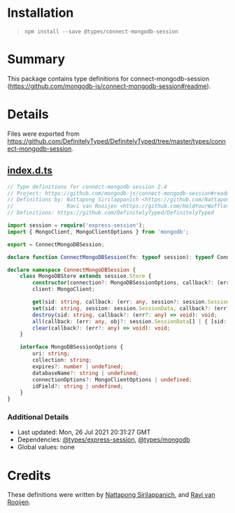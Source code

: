 # Installation
> `npm install --save @types/connect-mongodb-session`

# Summary
This package contains type definitions for connect-mongodb-session (https://github.com/mongodb-js/connect-mongodb-session#readme).

# Details
Files were exported from https://github.com/DefinitelyTyped/DefinitelyTyped/tree/master/types/connect-mongodb-session.
## [index.d.ts](https://github.com/DefinitelyTyped/DefinitelyTyped/tree/master/types/connect-mongodb-session/index.d.ts)
````ts
// Type definitions for connect-mongodb-session 2.4
// Project: https://github.com/mongodb-js/connect-mongodb-session#readme
// Definitions by: Nattapong Sirilappanich <https://github.com/NattapongSiri>
//                 Ravi van Rooijen <https://github.com/HoldYourWaffle>
// Definitions: https://github.com/DefinitelyTyped/DefinitelyTyped

import session = require('express-session');
import { MongoClient, MongoClientOptions } from 'mongodb';

export = ConnectMongoDBSession;

declare function ConnectMongoDBSession(fn: typeof session): typeof ConnectMongoDBSession.MongoDBStore;

declare namespace ConnectMongoDBSession {
    class MongoDBStore extends session.Store {
        constructor(connection?: MongoDBSessionOptions, callback?: (error: Error) => void);
        client: MongoClient;

        get(sid: string, callback: (err: any, session?: session.SessionData | null) => void): void;
        set(sid: string, session: session.SessionData, callback?: (err?: any) => void): void;
        destroy(sid: string, callback?: (err?: any) => void): void;
        all(callback: (err: any, obj?: session.SessionData[] | { [sid: string]: session.SessionData; } | null) => void): void;
        clear(callback?: (err?: any) => void): void;
    }

    interface MongoDBSessionOptions {
        uri: string;
        collection: string;
        expires?: number | undefined;
        databaseName?: string | undefined;
        connectionOptions?: MongoClientOptions | undefined;
        idField?: string | undefined;
    }
}

````

### Additional Details
 * Last updated: Mon, 26 Jul 2021 20:31:27 GMT
 * Dependencies: [@types/express-session](https://npmjs.com/package/@types/express-session), [@types/mongodb](https://npmjs.com/package/@types/mongodb)
 * Global values: none

# Credits
These definitions were written by [Nattapong Sirilappanich](https://github.com/NattapongSiri), and [Ravi van Rooijen](https://github.com/HoldYourWaffle).
